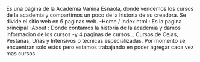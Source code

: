 Es una pagina de la Academia Vanina Esnaola, donde vendemos los cursos de la academia y compartimos un poco de la historia de su creadora.
Se divide el sitio web en 6 paginas web.
-Home / index.html : Es la pagina principal
-About : Donde contamos la historia de la academia y damos informacion de los cursos
-y 4 paginas de cursos 
.. Cursos de Cejas, Pestañas, Uñas y Intensivos o tecnicas especializadas.
Por momento se encuentran solo estos pero estamos trabajando en poder agregar cada vez mas cursos. 